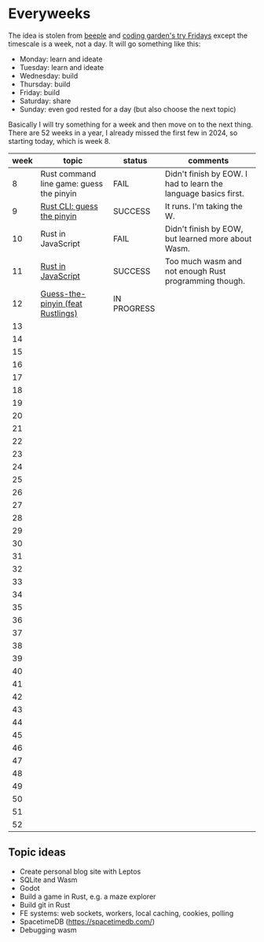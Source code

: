 # Everyweeks

The idea is stolen from [beeple](https://www.beeple-crap.com/everydays) and [coding garden's try Fridays](https://coding.garden/) except the timescale is a week, not a day. It will go something like this:

- Monday: learn and ideate
- Tuesday: learn and ideate
- Wednesday: build
- Thursday: build
- Friday: build
- Saturday: share
- Sunday: even god rested for a day (but also choose the next topic)

Basically I will try something for a week and then move on to the next thing. There are 52 weeks in a year, I already missed the first few in 2024, so starting today, which is week 8.

| week | topic                                                | status | comments |
| ---- | ---------------------------------------------------- | ------ | -------- |
|   8  | Rust command line game: guess the pinyin | FAIL | Didn't finish by EOW. I had to learn the language basics first. |
|   9  | [Rust CLI: guess the pinyin](./week09/) | SUCCESS | It runs. I'm taking the W. |
|  10  | Rust in JavaScript | FAIL | Didn't finish by EOW, but learned more about Wasm. |
|  11  | [Rust in JavaScript](./week11/) | SUCCESS | Too much wasm and not enough Rust programming though. |
|  12  | [Guess-the-pinyin (feat Rustlings)](./week12) | IN PROGRESS |  |
|  13  |  |  |  |
|  14  |  |  |  |
|  15  |  |  |  |
|  16  |  |  |  |
|  17  |  |  |  |
|  18  |  |  |  |
|  19  |  |  |  |
|  20  |  |  |  |
|  21  |  |  |  |
|  22  |  |  |  |
|  23  |  |  |  |
|  24  |  |  |  |
|  25  |  |  |  |
|  26  |  |  |  |
|  27  |  |  |  |
|  28  |  |  |  |
|  29  |  |  |  |
|  30  |  |  |  |
|  31  |  |  |  |
|  32  |  |  |  |
|  33  |  |  |  |
|  34  |  |  |  |
|  35  |  |  |  |
|  36  |  |  |  |
|  37  |  |  |  |
|  38  |  |  |  |
|  39  |  |  |  |
|  40  |  |  |  |
|  41  |  |  |  |
|  42  |  |  |  |
|  43  |  |  |  |
|  44  |  |  |  |
|  45  |  |  |  |
|  46  |  |  |  |
|  47  |  |  |  |
|  48  |  |  |  |
|  49  |  |  |  |
|  50  |  |  |  |
|  51  |  |  |  |
|  52  |  |  |  |

## Topic ideas

- Create personal blog site with Leptos
- SQLite and Wasm
- Godot
- Build a game in Rust, e.g. a maze explorer
- Build git in Rust
- FE systems: web sockets, workers, local caching, cookies, polling
- SpacetimeDB (https://spacetimedb.com/)
- Debugging wasm
